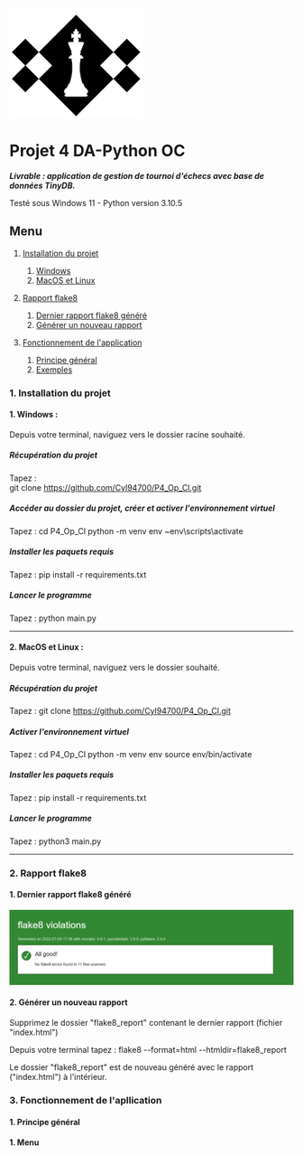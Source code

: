 ![chess_club](Images/chess_club.png)

# Projet 4 DA-Python OC
***Livrable : application de gestion de tournoi d'échecs avec base de données TinyDB.***

Testé sous Windows 11 - Python version 3.10.5


## Menu

1. [Installation du projet](#id-section1)
    1. [Windows](#id-section1-1)
    2. [MacOS et Linux](#id-section1-2)
   
2. [Rapport flake8](#section2)
    1. [Dernier rapport flake8 généré](#id-section2-1)
    2. [Générer un nouveau rapport](#id-section2.2)

3. [Fonctionnement de l'application](#id-section3)
    1. [Principe général](#section3-1)
    2. [Exemples](#section3-2)



<div id='id-section1'></div>

### 1. Installation du projet

<div id='id-section1-1'></div>


#### 1. Windows :
   Depuis votre terminal, naviguez vers le dossier racine souhaité.
##### Récupération du projet
   Tapez :    
       git clone https://github.com/Cyl94700/P4_Op_Cl.git

##### Accéder au dossier du projet, créer et activer l'environnement virtuel
   Tapez :
       cd P4_Op_Cl
       python -m venv env 
       ~env\scripts\activate
    
##### Installer les paquets requis
   Tapez :
       pip install -r requirements.txt

##### Lancer le programme
   Tapez :
      python main.py


<div id='id-section1-2'></div>

---------

####  2. MacOS et Linux :
   Depuis votre terminal, naviguez vers le dossier souhaité.
##### Récupération du projet
   Tapez :
        git clone https://github.com/Cyl94700/P4_Op_Cl.git

##### Activer l'environnement virtuel
   Tapez :
       cd P4_Op_Cl
       python -m venv env 
       source env/bin/activate
    
##### Installer les paquets requis
   Tapez :
       pip install -r requirements.txt

##### Lancer le programme
   Tapez :
       python3 main.py


----------
<div id='id-section2'></div>


### 2. Rapport flake8

<div id='id-section2-1'></div>

#### 1. Dernier rapport flake8 généré
![dernier_flake8](Images/dernier_flake8.png)

<div id='id-section2-2'></div>

#### 2. Générer un nouveau rapport
   Supprimez le dossier "flake8_report" contenant le dernier rapport (fichier "index.html")

   Depuis votre terminal tapez :
       flake8 --format=html --htmldir=flake8_report

Le dossier "flake8_report" est de nouveau généré avec le rapport   ("index.html") à l'intérieur.



<div id='id-section3'></div>

### 3. Fonctionnement de l'apllication

<div id='id-section3-1'></div>

#### 1. Principe général

<div id='id-section3-2'></div>

#### 1. Menu


